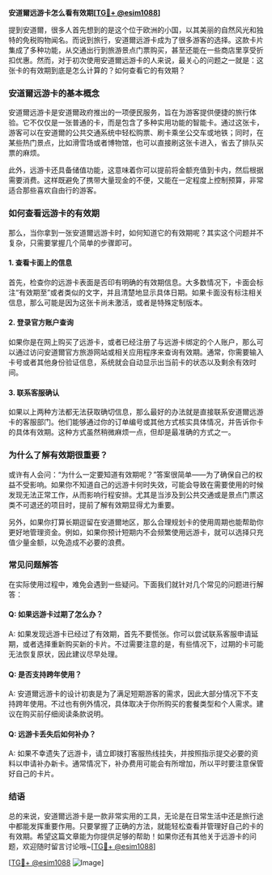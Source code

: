 **安道爾远游卡怎么看有效期[[TG💪+ @esim1088](https://t.me/s/esim1088)]**

提到安道爾，很多人首先想到的是这个位于欧洲的小国，以其美丽的自然风光和独特的免税购物闻名。而说到旅行，安道爾远游卡成为了很多游客的选择。这款卡片集成了多种功能，从交通出行到旅游景点门票购买，甚至还能在一些商店里享受折扣优惠。然而，对于初次使用安道爾远游卡的人来说，最关心的问题之一就是：这张卡的有效期到底是怎么计算的？如何查看它的有效期？

### 安道爾远游卡的基本概念

安道爾远游卡是安道爾政府推出的一项便民服务，旨在为游客提供便捷的旅行体验。它不仅仅是一张普通的卡，而是包含了多种实用功能的智能卡。通过这张卡，游客可以在安道爾的公共交通系统中轻松购票、刷卡乘坐公交车或地铁；同时，在某些热门景点，比如滑雪场或者博物馆，也可以直接刷这张卡进入，省去了排队买票的麻烦。

此外，远游卡还具备储值功能，这意味着你可以提前将金额充值到卡内，然后根据需要消费。这样既避免了携带大量现金的不便，又能在一定程度上控制预算，非常适合那些喜欢自由行的游客。

### 如何查看远游卡的有效期

那么，当你拿到一张安道爾远游卡时，如何知道它的有效期呢？其实这个问题并不复杂，只需要掌握几个简单的步骤即可。

#### 1. **查看卡面上的信息**
   首先，检查你的远游卡表面是否印有明确的有效期信息。大多数情况下，卡面会标注“有效期至”或者类似的文字，并且清楚地显示具体日期。如果卡面没有标注相关信息，那么可能是因为这张卡尚未激活，或者是特殊定制版本。

#### 2. **登录官方账户查询**
   如果你是在网上购买了远游卡，或者已经注册了与远游卡绑定的个人账户，那么可以通过访问安道爾官方旅游网站或相关应用程序来查询有效期。通常，你需要输入卡号或者其他身份验证信息，系统就会自动显示出当前卡的状态以及剩余有效时间。

#### 3. **联系客服确认**
   如果以上两种方法都无法获取确切信息，那么最好的办法就是直接联系安道爾远游卡的客服部门。他们能够通过你的订单编号或其他方式核实具体情况，并告诉你卡的具体有效期。这种方式虽然稍微麻烦一点，但却是最准确的方式之一。

### 为什么了解有效期很重要？

或许有人会问：“为什么一定要知道有效期呢？”答案很简单——为了确保自己的权益不受影响。如果你不知道自己的远游卡何时失效，可能会导致在需要使用的时候发现无法正常工作，从而影响行程安排。尤其是当涉及到公共交通或是景点门票这类不可退还的项目时，提前了解有效期显得尤为重要。

另外，如果你打算长期逗留在安道爾地区，那么合理规划卡的使用周期也能帮助你更好地管理资金。例如，如果你预计短期内不会频繁使用远游卡，就可以选择只充值少量金额，以免造成不必要的浪费。

### 常见问题解答

在实际使用过程中，难免会遇到一些疑问。下面我们就针对几个常见的问题进行解答：

#### Q: 如果远游卡过期了怎么办？
A: 如果发现远游卡已经过了有效期，首先不要慌张。你可以尝试联系客服申请延期，或者选择重新购买新的卡片。不过需要注意的是，有些情况下，过期的卡可能无法恢复原状，因此建议尽早处理。

#### Q: 是否支持跨年使用？
A: 安道爾远游卡的设计初衷是为了满足短期游客的需求，因此大部分情况下不支持跨年使用。不过也有例外情况，具体取决于你所购买的套餐类型和个人需求。建议在购买前仔细阅读条款说明。

#### Q: 远游卡丢失后如何补办？
A: 如果不幸遗失了远游卡，请立即拨打客服热线挂失，并按照指示提交必要的资料以申请补办新卡。通常情况下，补办费用可能会有所增加，所以平时要注意保管好自己的卡片。

### 结语

总的来说，安道爾远游卡是一款非常实用的工具，无论是在日常生活中还是旅行途中都能发挥重要作用。只要掌握了正确的方法，就能轻松查看并管理好自己的卡的有效期。希望这篇文章能为你提供足够的帮助！如果你还有其他关于远游卡的问题，欢迎随时留言讨论哦~[[TG💪+ @esim1088](https://t.me/s/esim1088)]

[[TG💪+ @esim1088](https://t.me/s/esim1088) ![Image](https://i.postimg.cc/4NQfJmqS/Snipaste-2025-05-13-00-14-12.png)]